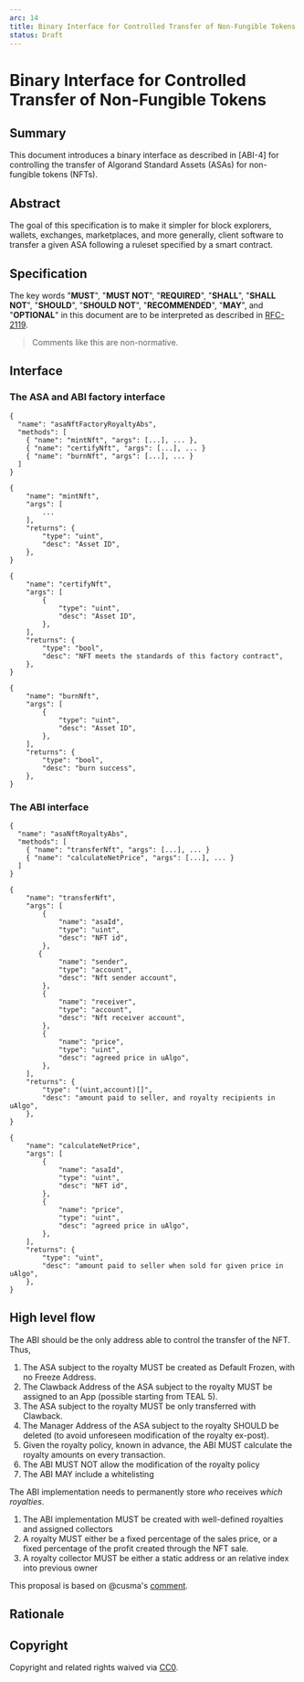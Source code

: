 ```yaml
---
arc: 14
title: Binary Interface for Controlled Transfer of Non-Fungible Tokens
status: Draft
---
```


# Binary Interface for Controlled Transfer of Non-Fungible Tokens

## Summary

This document introduces a binary interface as described in [ABI-4] for controlling the transfer of Algorand Standard Assets (ASAs) for non-fungible tokens (NFTs).

## Abstract

The goal of this specification is to make it simpler for block explorers, wallets, exchanges, marketplaces, and more generally, client software to transfer
a given ASA following a ruleset specified by a smart contract.

## Specification

The key words "**MUST**", "**MUST NOT**", "**REQUIRED**", "**SHALL**", "**SHALL NOT**", "**SHOULD**", "**SHOULD NOT**", "**RECOMMENDED**", "**MAY**", and "**OPTIONAL**" in this document are to be interpreted as described in [RFC-2119](https://www.ietf.org/rfc/rfc2119.txt).

> Comments like this are non-normative.

## Interface

### The ASA and ABI factory interface

```
{
  "name": "asaNftFactoryRoyaltyAbs",
  "methods": [
    { "name": "mintNft", "args": [...], ... },
    { "name": "certifyNft", "args": [...], ... }
    { "name": "burnNft", "args": [...], ... }
  ]
}

{
    "name": "mintNft",
    "args": [
        ...
    ],
    "returns": {
        "type": "uint",
        "desc": "Asset ID",
    },
}

{
    "name": "certifyNft",
    "args": [
        {
            "type": "uint",
            "desc": "Asset ID",
        },
    ],
    "returns": {
        "type": "bool",
        "desc": "NFT meets the standards of this factory contract",
    },
}

{
    "name": "burnNft",
    "args": [
        {
            "type": "uint",
            "desc": "Asset ID",
        },
    ],
    "returns": {
        "type": "bool",
        "desc": "burn success",
    },
}

```

### The ABI interface

```
{
  "name": "asaNftRoyaltyAbs",
  "methods": [
    { "name": "transferNft", "args": [...], ... }
    { "name": "calculateNetPrice", "args": [...], ... }
  ]
}

{
    "name": "transferNft",
    "args": [
        {
            "name": "asaId",
            "type": "uint",
            "desc": "NFT id",
        },
       {
            "name": "sender",
            "type": "account",
            "desc": "Nft sender account",
        },
        {
            "name": "receiver",
            "type": "account",
            "desc": "Nft receiver account",
        },
        {
            "name": "price",
            "type": "uint",
            "desc": "agreed price in uAlgo",
        },
    ],
    "returns": {
        "type": "(uint,account)[]",
        "desc": "amount paid to seller, and royalty recipients in uAlgo",
    },
}

{
    "name": "calculateNetPrice",
    "args": [
        {
            "name": "asaId",
            "type": "uint",
            "desc": "NFT id",
        },
        {
            "name": "price",
            "type": "uint",
            "desc": "agreed price in uAlgo",
        },
    ],
    "returns": {
        "type": "uint",
        "desc": "amount paid to seller when sold for given price in uAlgo",
    },
}
```

## High level flow

The ABI should be the only address able to control the transfer of the NFT. Thus,

1. The ASA subject to the royalty MUST be created as Default Frozen, with no Freeze Address.
1. The Clawback Address of the ASA subject to the royalty MUST be assigned to an App (possible starting from TEAL 5).
1. The ASA subject to the royalty MUST be only transferred with Clawback.
1. The Manager Address of the ASA subject to the royalty SHOULD be deleted (to avoid unforeseen modification of the royalty ex-post).
1. Given the royalty policy, known in advance, the ABI MUST calculate the royalty amounts on every transaction.
1. The ABI MUST NOT allow the modification of the royalty policy
1. The ABI MAY include a whitelisting

The ABI implementation needs to permanently store _who_ receives _which royalties_.

1. The ABI implementation MUST be created with well-defined royalties and assigned collectors
1. A royalty MUST either be a fixed percentage of the sales price, or a fixed percentage of the profit created through the NFT sale.
1. A royalty collector MUST be either a static address or an relative index into previous owner

This proposal is based on @cusma's [comment](https://github.com/algorandfoundation/ARCs/issues/27#issuecomment-924691895).

## Rationale

## Copyright

Copyright and related rights waived via [CC0](https://creativecommons.org/publicdomain/zero/1.0/).
